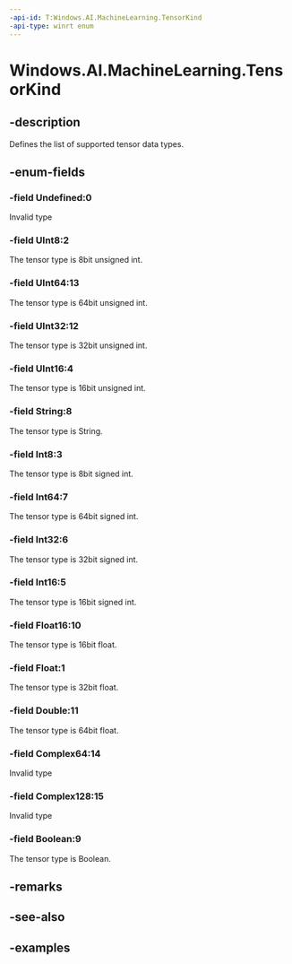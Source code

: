 ```yaml
---
-api-id: T:Windows.AI.MachineLearning.TensorKind
-api-type: winrt enum
---
```


<!-- Enumeration syntax.
public enum TensorKind : int
-->

# Windows.AI.MachineLearning.TensorKind

## -description
Defines the list of supported tensor data types.
## -enum-fields
### -field Undefined:0
Invalid type
### -field UInt8:2
The tensor type is 8bit unsigned int.
### -field UInt64:13
The tensor type is 64bit unsigned int.
### -field UInt32:12
The tensor type is 32bit unsigned int.
### -field UInt16:4
The tensor type is 16bit unsigned int.
### -field String:8
The tensor type is String.
### -field Int8:3
The tensor type is 8bit signed int.
### -field Int64:7
The tensor type is 64bit signed int.
### -field Int32:6
The tensor type is 32bit signed int.
### -field Int16:5
The tensor type is 16bit signed int.
### -field Float16:10
The tensor type is 16bit float.
### -field Float:1
The tensor type is 32bit float.
### -field Double:11
The tensor type is 64bit float.
### -field Complex64:14
Invalid type
### -field Complex128:15
Invalid type
### -field Boolean:9
The tensor type is Boolean.
## -remarks

## -see-also

## -examples
